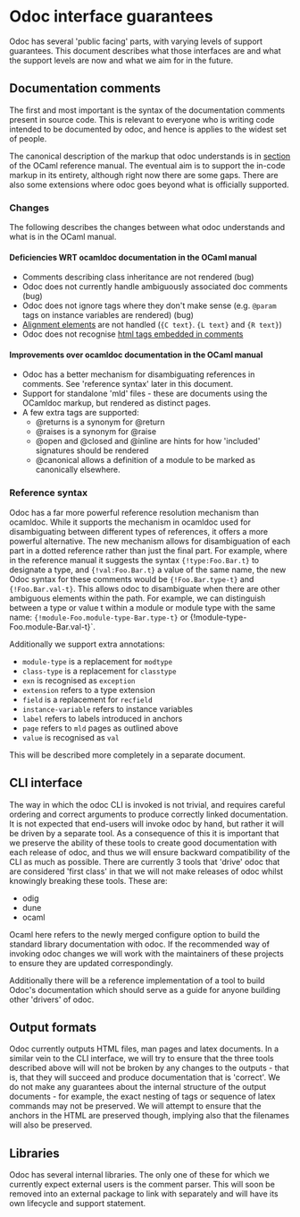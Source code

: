 # Odoc interface guarantees

Odoc has several 'public facing' parts, with varying levels of support guarantees.
This document describes what those interfaces are and what the support levels are
now and what we aim for in the future.

## Documentation comments

The first and most important is the syntax of the documentation comments present in source code.
This is relevant to everyone who is writing code intended to be documented by odoc, and hence is applies to the widest set of people.

The canonical description of the markup that odoc understands is in [section](https://caml.inria.fr/pub/docs/manual-ocaml/ocamldoc.html#s%3Aocamldoc-comments)
of the OCaml reference manual. The eventual aim is to support the in-code markup
in its entirety, although right now there are some gaps. There are also some
extensions where odoc goes beyond what is officially supported.

### Changes 

The following describes the changes between what odoc understands and what is in the OCaml manual.

#### Deficiencies WRT ocamldoc documentation in the OCaml manual
- Comments describing class inheritance are not rendered (bug)
- Odoc does not currently handle ambiguously associated doc comments (bug)
- Odoc does not ignore tags where they don't make sense (e.g. `@param` tags on instance variables are rendered) (bug)
- [Alignment elements](https://caml.inria.fr/pub/docs/manual-ocaml/ocamldoc.html#ss:ocamldoc-formatting) are not handled (`{C text}`. `{L text}` and `{R text}`)
- Odoc does not recognise [html tags embedded in comments](https://caml.inria.fr/pub/docs/manual-ocaml/ocamldoc.html#sss:ocamldoc-html-tags)

#### Improvements over ocamldoc documentation in the OCaml manual
- Odoc has a better mechanism for disambiguating references in comments. See 'reference syntax' later in this document.
- Support for standalone 'mld' files - these are documents using the OCamldoc markup, but rendered as distinct pages.
- A few extra tags are supported:
  + @returns is a synonym for @return
  + @raises is a synonym for @raise
  + @open and @closed and @inline are hints for how 'included' signatures should be rendered
  + @canonical allows a definition of a module to be marked as canonically elsewhere. 

### Reference syntax
Odoc has a far more powerful reference resolution mechanism than ocamldoc. While it supports the mechanism in ocamldoc used for disambiguating between different types of references,
it offers a more powerful alternative. The new mechanism allows for disambiguation of each part in a dotted reference rather than just the final part. For example, 
where in the reference manual it suggests the syntax `{!type:Foo.Bar.t}` to designate a type, and `{!val:Foo.Bar.t}` a value of the same name, the new Odoc syntax for these
comments would be `{!Foo.Bar.type-t}` and `{!Foo.Bar.val-t}`. This allows odoc to disambiguate when there are other ambiguous elements within the path. For example, we can
distinguish between a type or value t within a module or module type with the same name: `{!module-Foo.module-type-Bar.type-t}` or {!module-type-Foo.module-Bar.val-t}`.

Additionally we support extra annotations:
- `module-type` is a replacement for `modtype`
- `class-type` is a replacement for `classtype`
- `exn` is recognised as `exception`
- `extension` refers to a type extension
- `field` is a replacement for `recfield`
- `instance-variable` refers to instance variables
- `label` refers to labels introduced in anchors
- `page` refers to `mld` pages as outlined above
- `value` is recognised as `val`

This will be described more completely in a separate document.

## CLI interface

The way in which the odoc CLI is invoked is not trivial, and requires careful
ordering and correct arguments to produce correctly linked documentation. It is not expected that
end-users will invoke odoc by hand, but rather it will be driven by a separate tool. As a consequence of
this it is important that we preserve the ability of these tools to create good documentation with
each release of odoc, and thus we will ensure backward compatibility of the CLI as much as possible.
There are currently 3 tools that 'drive' odoc that are considered 'first class' in that we will not make
releases of odoc whilst knowingly breaking these tools. These are:

- odig
- dune
- ocaml

Ocaml here refers to the newly merged configure option to build the standard library documentation with
odoc. If the recommended way of invoking odoc changes we will work with the maintainers of these projects
to ensure they are updated correspondingly.

Additionally there will be a reference implementation of a tool to build Odoc's documentation which should
serve as a guide for anyone building other 'drivers' of odoc.

## Output formats

Odoc currently outputs HTML files, man pages and latex documents. In a similar vein to the CLI interface,
we will try to ensure that the three tools described above will will not be broken by any changes to the
outputs - that is, that they will succeed and produce documentation that is 'correct'. We do not make any
guarantees about the internal structure of the output documents - for example, the exact nesting of
tags or sequence of latex commands may not be preserved. We will attempt to ensure that the anchors in
the HTML are preserved though, implying also that the filenames will also be preserved.

## Libraries

Odoc has several internal libraries. The only one of these for which we currently expect external users is
the comment parser. This will soon be removed into an external package to link with separately and will
have its own lifecycle and support statement.




